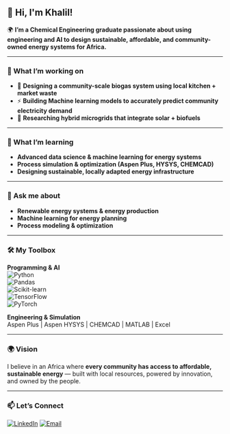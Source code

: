 ## 👋 Hi, I'm Khalil! 

🌍 **I’m a Chemical Engineering graduate passionate about using engineering and AI to design sustainable, affordable, and community-owned energy systems for Africa.**  

---

### 🔭 What I’m working on
- 🏡 **Designing a community-scale biogas system using local kitchen + market waste**
- ⚡ **Building Machine learning models to accurately predict community electricity demand**
- 🔋 **Researching hybrid microgrids that integrate solar + biofuels**

---

### 🌱 What I’m learning
- **Advanced data science & machine learning for energy systems**  
- **Process simulation & optimization (Aspen Plus, HYSYS, CHEMCAD)**
- **Designing sustainable, locally adapted energy infrastructure**  

---

### 🧩 Ask me about
- **Renewable energy systems & energy production**
- **Machine learning for energy planning**
- **Process modeling & optimization**

---

### 🛠️ My Toolbox
**Programming & AI**  
![Python](https://img.shields.io/badge/-Python-3776AB?logo=python&logoColor=white)  
![Pandas](https://img.shields.io/badge/-Pandas-150458?logo=pandas&logoColor=white)  
![Scikit-learn](https://img.shields.io/badge/-Scikit--learn-F7931E?logo=scikit-learn&logoColor=white)  
![TensorFlow](https://img.shields.io/badge/-TensorFlow-FF6F00?logo=tensorflow&logoColor=white)  
![PyTorch](https://img.shields.io/badge/-PyTorch-EE4C2C?logo=pytorch&logoColor=white)  

**Engineering & Simulation**  
Aspen Plus | Aspen HYSYS | CHEMCAD | MATLAB | Excel  

---

### 🌍 Vision
I believe in an Africa where **every community has access to affordable, sustainable energy** — built with local resources, powered by innovation, and owned by the people.  

---

### 📫 Let’s Connect
[![LinkedIn](https://img.shields.io/badge/-LinkedIn-0077B5?logo=linkedin&logoColor=white)](http://linkedin.com/in/khalifa-omade)
[![Email](https://img.shields.io/badge/-Email-D14836?logo=gmail&logoColor=white)](mailto:khalifaomade@gmail.com)  

<!--
**Khalmade/khalmade** is a ✨ _special_ ✨ repository because its `README.md` (this file) appears on your GitHub profile.

Here are some ideas to get you started:

- 🔭 I’m currently working on ...
- 🌱 I’m currently learning ...
- 👯 I’m looking to collaborate on ...
- 🤔 I’m looking for help with ...
- 💬 Ask me about ...
- 📫 How to reach me: ...
- 😄 Pronouns: ...
- ⚡ Fun fact: ...
-->
